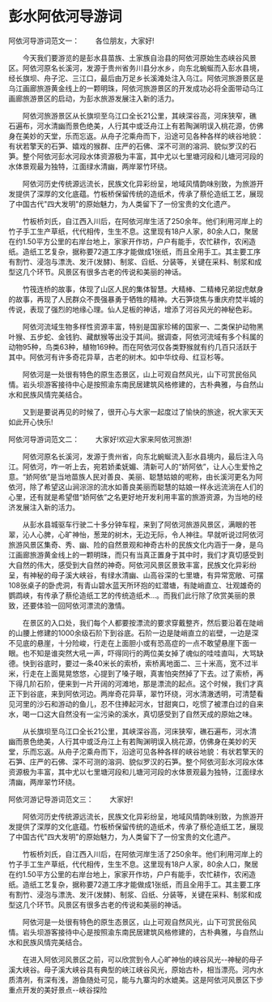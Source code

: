 # 彭水阿依河导游词
阿依河导游词范文一：
　　各位朋友，大家好!

　　今天我们要游览的是彭水县苗族、土家族自治县的阿依河原始生态峡谷风景区。阿依河原名长溪河，发源于贵州省务川县分水乡，向东北蜿蜒而入彭水县境，经长旗坝、舟子沱、三江口，最后由万足乡长溪滩处注入乌江。阿依河旅游景区是乌江画廊旅游黄金线上的一颗明珠，阿依河旅游景区的开发成功必将全面带动乌江画廊旅游景区的启动，为彭水旅游发展注入新的活力。

　　阿依河旅游景区从长旗坝至乌江口全长21公里，其峡深谷高，河床狭窄，礁石遍布，河水清幽而景色绝美，人行其中或泛舟江上有若陶渊明误入桃花源，仿佛身在美妙的天堂，乐而忘返。从舟子沱乘舟而下，沿途可见各种各样的峡谷地貌：有状若擎天的石笋、嬉戏的猴群、庄严的石佛、深不可测的溶洞、貌似罗汉的石笋。整个阿依河彭水河段水体资源极为丰富，其中尤以七里塘河段和儿塘河河段的水体景观最为独特，江面绿水清幽，两岸翠竹环绕。

　　阿依河历史传统源远流长，民族文化异彩纷呈，地域风情韵味别致，为旅游开发提供了深厚的文化底蕴。竹板桥保留传统的造纸术，传承了蔡伦造纸工艺，展现了中国古代"四大发明"的原始魅力，为人类留下了一份宝贵的文化遗产。

　　竹板桥刘氏，自江西入川后，在阿依河岸生活了250余年。他们利用河岸上的竹子手工生产草纸，代代相传，生生不息。这里现有18户人家，80余人口，聚居在约1.50平方公里的右岸台地上，家家开作坊，户户有能手，农忙耕作，农闲造纸。造纸工艺复杂，据称要72道工序才能做成1张纸，而且全用手工。其主要工序有割竹、浸泡与漂洗、发汗(发酵)、制浆、舀纸、分装等，关键在采料、制浆和成型这几个环节。风景区有很多古老的传说和美丽的神话。

　　竹筏连桥的故事，体现了山区人民的集体智慧。大精棒、二精棒兄弟捉虎献身的故事，再现了人民群众不畏强暴勇于牺牲的精神。大石笋烧焦与重庆府焚半城的传说，表现了强烈的地缘心理。仙人足板的神话，增添了河谷风光的神秘色彩。

　　阿依河流域生物多样性资源丰富，特别是国家珍稀的国家一、二类保护动物黑叶猴、五步蛇、金钱豹、藏猷猴等出没于其间。据调查，阿依河流域有多个科属的动物95种，鸟类63种，植物169种。而在阿依河仅各类野猴就有约几百只活跃于其中。阿依河有许多奇花异草，古老的树木。如中华纹母、红豆杉等。

　　阿依河是一处很有特色的原生态景区，山上可观自然风光，山下可赏民俗风情。岩头坝游客接待中心是按照渝东南民居建筑风格修建的，古朴典雅，与自然山水和民族风情完美结合。

　　又到是要说再见的时候了，很开心与大家一起度过了愉快的旅途，祝大家天天如此开心快乐!

阿依河导游词范文二：
　　大家好!欢迎大家来阿依河旅游!

　　阿依河原名长溪河，发源于贵州省，向东北蜿蜒流入彭水县境内，最后注入乌江。阿依河，咋一听上去，宛若娇柔妩媚、清新可人的“娇阿依”，让人心生爱怜之意。“娇阿依”是当地苗族人民对善良、美丽、聪慧姑娘的呢称，由长溪河更名为阿依河，除了希望这山涧淙淙的流水如善良美丽而聪慧的姑娘一样永远流淌在人们的心里，还有就是希望借“娇阿依”之名更好地开发利用丰富的旅游资源，为当地的经济发展注入新的活力。

　　从彭水县城驱车行驶二十多分钟车程，来到了阿依河旅游风景区，满眼的苍翠，沁人心脾，心旷神怡，葱茏的树木，无边无际，令人神往。早就听说过阿依河旅游风景区集奇、秀、幽、险的自然景观和神奇古朴的民族文化内涵于一身，是乌江画廊旅游黄金线上的一颗明珠，而只有当真正置身于其中时，我们才真切感受到大自然的伟大，感受到大自然的神奇。阿依河风景区景致丰富，民族文化异彩纷呈，有神秘的母子溪大峡谷，有绿水清幽、山高谷深的七里塘，有异常宽敞、可摆108张桌子的卧虎洞，有青山碧水蓝天所环抱的虹潜塘，有陡峭直立、壮观雄奇的鹦鹉峡，有传承了蔡伦造纸工艺的传统造纸术...。而我们此行除了欣赏美丽的景致，还要体验一回阿依河漂流的激情。

　　在景区的入口处，我们每个人都要按漂流的要求穿戴整齐，然后要沿着在陡峭的山腰上修建的1000余级石阶下到谷底。石阶一边是陡峭直立的岩壁，一边是深不见底的悬崖，十分险峻，行走在上面胆小或有恐高症的一点不敢望悬崖下面一眼。也不知是谁突然大吼一声，吓得同行的两位美女掉了魂似的哇哇直叫，大骂缺德。快到谷底时，要过一条40米长的索桥，索桥离地面二、三十米高，宽不过半米，行走在上面晃晃悠悠，心提到了嗓子眼，真害怕突然掉了下去。过了索桥，再下得几阶石阶，便来到一片开阔的河滩地，那是漂流的起点。这个时候，我们才真正下到谷底，来到阿依河边。两岸奇花异草，翠竹环绕，河水清澈透明，可清楚看见河里的沙石和游动的鱼儿，忍不住捧起河水，甘甜爽口，吃惯了被漂白过的自来水，喝一口这大自然没有一尘污染的溪水，真切感受到了自然天成的原始之味。

　　从长旗坝至乌江口全长21公里，其峡深谷高，河床狭窄，礁石遍布，河水清幽而景色绝美，人行其中或泛舟江上有若陶渊明误入桃花源，仿佛身在美妙的天堂，乐而忘返。从舟子沱乘舟而下，沿途可见各种各样的峡谷地貌：有状若擎天的石笋、庄严的石佛、深不可测的溶洞、貌似罗汉的石笋。整个阿依河彭水河段水体资源极为丰富，其中尤以七里塘河段和儿塘河河段的水体景观最为独特，江面绿水清幽，两岸翠竹环绕。

阿依河游记导游词范文三：
　　大家好!

　　阿依河历史传统源远流长，民族文化异彩纷呈，地域风情韵味别致，为旅游开发提供了深厚的文化底蕴。竹板桥保留传统的造纸术，传承了蔡伦造纸工艺，展现了中国古代"四大发明"的原始魅力，为人类留下了一份宝贵的文化遗产。

　　竹板桥刘氏，自江西入川后，在阿依河岸生活了250余年。他们利用河岸上的竹子手工生产草纸，代代相传，生生不息。这里现有18户人家，80余人口，聚居在约1.50平方公里的右岸台地上，家家开作坊，户户有能手，农忙耕作，农闲造纸。造纸工艺复杂，据称要72道工序才能做成1张纸，而且全用手工。其主要工序有割竹、浸泡与漂洗、发汗(发酵)、制浆、舀纸、分装等，关键在采料、制浆和成型这几个环节。风景区有很多古老的传说和美丽的神话。

　　阿依河是一处很有特色的原生态景区，山上可观自然风光，山下可赏民俗风情。岩头坝游客接待中心是按照渝东南民居建筑风格修建的，古朴典雅，与自然山水和民族风情完美结合。

　　在进入阿依河风景区之前，可以欣赏到令人心旷神怡的峡谷风光--神秘的母子溪大峡谷。母子溪大峡谷具有典型的峡江峡谷风光，原始古朴，相当漂亮。河内水质清冽，有深有浅，游鱼随处可见，能与九寨沟的水媲美。这是阿依河风景区下步重点开发的美好景点--峡谷探险